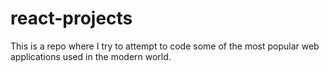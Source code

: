 # react-projects
This is a repo where I try to attempt to code some of the most popular web applications used in the modern world.
